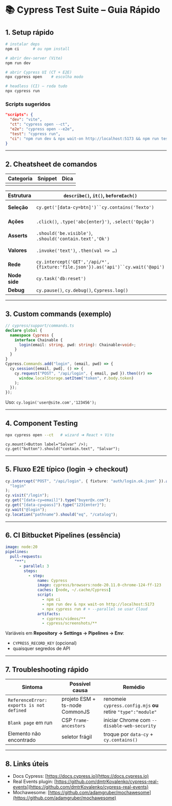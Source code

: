 # 📚 Cypress Test Suite – Guia Rápido

## 1. Setup rápido

```bash
# instalar deps
npm ci      # ou npm install

# abrir dev‑server (Vite)
npm run dev

# abrir Cypress UI (CT + E2E)
npx cypress open    # escolha modo

# headless (CI) – roda tudo
npx cypress run
```

### Scripts sugeridos

```json
"scripts": {
  "dev": "vite",
  "ct": "cypress open --ct",
  "e2e": "cypress open --e2e",
  "test": "cypress run",
  "ci": "npm run dev & npx wait-on http://localhost:5173 && npm run test"
}
```

---

## 2. Cheatsheet de comandos

| Categoria | Snippet | Dica |
| --------- | ------- | ---- |
|           |         |      |

| **Estrutura** | `describe()`, `it()`, `beforeEach()`                                               | Mocha BDD                      |
| ------------- | ---------------------------------------------------------------------------------- | ------------------------------ |
| **Seleção**   | ` cy.get('[data-cy=btn]')``cy.contains('Texto') `                                  | use `data-cy` sempre           |
| **Ações**     | `.click()`, `.type('abc{enter}')`, `.select('Opção')`                              | `{ force:true }` se oculto     |
| **Asserts**   | `.should('be.visible')`, `.should('contain.text','Ok')`                            | retry automático 4 s           |
| **Valores**   | `.invoke('text')`, `.then(val => …)`                                               | para capturar strings/números  |
| **Rede**      | ` cy.intercept('GET','/api/*', {fixture:'file.json'}).as('api')``cy.wait('@api') ` | sem `cy.wait(ms)`              |
| **Node side** | `cy.task('db:reset')`                                                              | faz seed/reset fora do browser |
| **Debug**     | `cy.pause()`, `cy.debug()`, `Cypress.log()`                                        | step‑by‑step                   |

---

## 3. Custom commands (exemplo)

```ts
// cypress/support/commands.ts
declare global {
  namespace Cypress {
    interface Chainable {
      login(email: string, pwd: string): Chainable<void>;
    }
  }
}
Cypress.Commands.add("login", (email, pwd) => {
  cy.session([email, pwd], () => {
    cy.request("POST", "/api/login", { email, pwd }).then((r) =>
      window.localStorage.setItem("token", r.body.token)
    );
  });
});
```

Uso: `cy.login('user@site.com','123456');`

---

## 4. Component Testing

```bash
npx cypress open --ct   # wizard ➜ React + Vite
```

```tsx
cy.mount(<Button label="Salvar" />);
cy.get("button").should("contain.text", "Salvar");
```

---

## 5. Fluxo E2E típico (login → checkout)

```ts
cy.intercept("POST", "/api/login", { fixture: "auth/login.ok.json" }).as(
  "login"
);
cy.visit("/login");
cy.get("[data-cy=email]").type("buyer@x.com");
cy.get("[data-cy=pass]").type("123{enter}");
cy.wait("@login");
cy.location("pathname").should("eq", "/catalog");
```

---

## 6. CI Bitbucket Pipelines (essência)

```yaml
image: node:20
pipelines:
  pull-requests:
    "**":
      - parallel: 3
        steps:
          - step:
              name: Cypress
              image: cypress/browsers:node-20.11.0-chrome-124-ff-123
              caches: [node, ~/.cache/Cypress]
              script:
                - npm ci
                - npm run dev & npx wait-on http://localhost:5173
                - npx cypress run # + --parallel se usar Cloud
              artifacts:
                - cypress/videos/**
                - cypress/screenshots/**
```

Variáveis em **Repository → Settings → Pipelines → Env**:

- `CYPRESS_RECORD_KEY` (opcional)
- quaisquer segredos de API

---

## 7. Troubleshooting rápido

| Sintoma                                  | Possível causa                 | Remédio                                                       |
| ---------------------------------------- | ------------------------------ | ------------------------------------------------------------- |
| `ReferenceError: exports is not defined` | projeto ESM + ts-node CommonJS | renomeie `cypress.config.mjs` **ou** retire `"type":"module"` |
| `Blank page` em run                      | CSP `frame-ancestors`          | iniciar Chrome com `--disable-web-security`                   |
| Elemento não encontrado                  | seletor frágil                 | troque por `data-cy` + `cy.contains()`                        |

---

## 8. Links úteis

- Docs Cypress: [https://docs.cypress.io](https://docs.cypress.io)
- Real Events plugin: [https://github.com/dmtrKovalenko/cypress-real-events](https://github.com/dmtrKovalenko/cypress-real-events)
- Mochawesome: [https://github.com/adamgruber/mochawesome](https://github.com/adamgruber/mochawesome)
